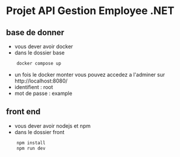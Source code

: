 # Projet API Gestion Employee .NET

## base de donner
- vous dever avoir docker
- dans le dossier base 
```bash
    docker compose up
```
- un fois le docker monter vous pouvez accedez a l'adminer sur http://localhost:8080/
- identifient : root
- mot de passe : example

## front end
- vous dever avoir nodejs et npm
- dans le dossier front 
```bash
    npm install
    npm run dev
```